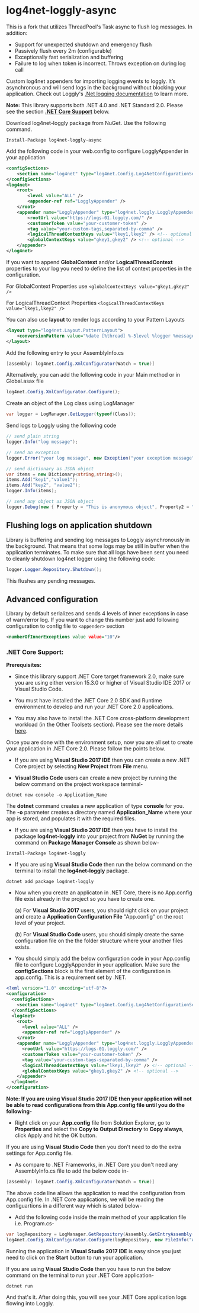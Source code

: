 log4net-loggly-async
==============
This is a fork that utilizes ThreadPool's Task async to flush log messages. In addition:
- Support for unexpected shutdown and emergency flush
- Passively flush every 2m (configurable)
- Exceptionally fast serialization and buffering
- Failure to log when token is incorrect. Throws exception on during log call


Custom log4net appenders for importing logging events to loggly. It’s asynchronous and will send logs in the background without blocking your application. Check out Loggly's [.Net logging documentation](https://www.loggly.com/docs/net-logs/) to learn more.

**Note:** This library supports both .NET 4.0 and .NET Standard 2.0. Please see the section **[.NET Core Support](README.md#net-core-support)** below.

Download log4net-loggly package from NuGet. Use the following command.

    Install-Package log4net-loggly-async

Add the following code in your web.config to configure LogglyAppender in your application
```xml
<configSections>
    <section name="log4net" type="log4net.Config.Log4NetConfigurationSectionHandler, log4net" />
</configSections>
<log4net>
    <root>
        <level value="ALL" />
        <appender-ref ref="LogglyAppender" />
    </root>
    <appender name="LogglyAppender" type="log4net.loggly.LogglyAppender, log4net-loggly">
        <rootUrl value="https://logs-01.loggly.com/" />
        <customerToken value="your-customer-token" />
        <tag value="your-custom-tags,separated-by-comma" />
        <logicalThreadContextKeys value="lkey1,lkey2" /> <!-- optional -->
        <globalContextKeys value="gkey1,gkey2" /> <!-- optional -->
    </appender>
</log4net>
```

If you want to append **GlobalContext** and/or **LogicalThreadContext** properties to your log you need to define the list of context properties in the configuration. 

For GlobalContext Properties use `<globalContextKeys value="gkey1,gkey2" />`

For LogicalThreadContext Properties `<logicalThreadContextKeys value="lkey1,lkey2" />`


You can also use **layout** to render logs according to your Pattern Layouts
```xml
<layout type="log4net.Layout.PatternLayout">
    <conversionPattern value="%date [%thread] %-5level %logger %message" />
</layout>
```

Add the following entry to your AssemblyInfo.cs
```csharp
[assembly: log4net.Config.XmlConfigurator(Watch = true)]
```

Alternatively, you can add the following code in your Main method or in Global.asax file
```csharp
log4net.Config.XmlConfigurator.Configure();
```

Create an object of the Log class using LogManager
```csharp
var logger = LogManager.GetLogger(typeof(Class));
```
    
Send logs to Loggly using the following code
```csharp
// send plain string
logger.Info("log message");

// send an exception
logger.Error("your log message", new Exception("your exception message"));

// send dictionary as JSON object
var items = new Dictionary<string,string>();
items.Add("key1","value1");
items.Add("key2", "value2");
logger.Info(items);

// send any object as JSON object
logger.Debug(new { Property = "This is anonymous object", Property2 = "with two properties" });
```

## Flushing logs on application shutdown

Library is buffering and sending log messages to Loggly asynchronously in the background. That means that some logs may be still in buffer when the application terminates. To make sure that all logs have been sent you need to cleanly shutdown log4net logger using the following code:
```csharp
logger.Logger.Repository.Shutdown();
```
This flushes any pending messages.

## Advanced configuration

Library by default serializes and sends 4 levels of inner exceptions in case of warn/error log. If you want to change this number just add following configuration to config file to `<appender>` section
```xml
<numberOfInnerExceptions value value="10"/>
```

### .NET Core Support:

**Prerequisites:**

- Since this library support .NET Core target framework 2.0, make sure you are using either version 15.3.0 or higher of Visual Studio IDE 2017 or Visual Studio Code.

- You must have installed the .NET Core 2.0 SDK and Runtime environment to develop and run your .NET Core 2.0 applications.

- You may also have to install the .NET Core cross-platform development workload (in the Other Toolsets section). Please see the more details [here](https://docs.microsoft.com/en-us/dotnet/core/windows-prerequisites?tabs=netcore2x).

Once you are done with the environment setup, now you are all set to create your application in .NET Core 2.0. Please follow the points below.

- If you are using **Visual Studio 2017 IDE** then you can create a new .NET Core project by selecting **New Project** from **File** menu.

- **Visual Studio Code** users can create a new project by running the below command on the project workspace terminal-

```
dotnet new console -o Application_Name
```

The **dotnet** command creates a new application of type **console** for you. The **-o** parameter creates a directory named **Application_Name** where your app is stored, and populates it with the required files.

- If you are using **Visual Studio 2017 IDE** then you have to install the package **log4net-loggly** into your project from **NuGet** by running the command on **Package Manager Console** as shown below-

```
Install-Package log4net-loggly
```

- If you are using **Visual Studio Code** then run the below command on the terminal to install the **log4net-loggly** package.

```
dotnet add package log4net-loggly
```

- Now when you create an applicaton in .NET Core, there is no App.config file exist already in the project so you have to create one.

  (a) For **Visual Studio 2017** users, you should right click on your project and create a **Application Configuration File** "App.config" on the root level of your project.

  (b) For **Visual Studio Code** users, you should simply create the same configuration file on the the folder structure where your another files exists.

- You should simply add the below configuration code in your App.config file to configure LogglyAppender in your application. Make sure the **configSections** block is the first element of the configuration in app.config. This is a requirement set by .NET.

```xml
<?xml version="1.0" encoding="utf-8"?>
<configuration>
  <configSections>
    <section name="log4net" type="log4net.Config.Log4NetConfigurationSectionHandler, log4net" />
  </configSections>
  <log4net>
    <root>
      <level value="ALL" />
      <appender-ref ref="LogglyAppender" />
    </root>
    <appender name="LogglyAppender" type="log4net.loggly.LogglyAppender, log4net-loggly">
      <rootUrl value="https://logs-01.loggly.com/" />
      <customerToken value="your-customer-token" />
      <tag value="your-custom-tags-separated-by-comma" />
      <logicalThreadContextKeys value="lkey1,lkey2" /> <!-- optional -->
      <globalContextKeys value="gkey1,gkey2" /> <!-- optional -->
    </appender>
  </log4net>
</configuration>
```

**Note: If you are using Visual Studio 2017 IDE then your application will not be able to read configurations from this App.config file until you do the following-**

- Right click on your **App.config** file from Solution Explorer, go to **Properties** and select the **Copy to Output Directory** to **Copy always**, click Apply and hit the OK button.

 If you are using **Visual Studio Code** then you don't need to do the extra settings for App.config file.

- As compare to .NET Frameworks, in .NET Core you don't need any AssemblyInfo.cs file to add the below code in-

```csharp
[assembly: log4net.Config.XmlConfigurator(Watch = true)]
```

The above code line allows the application to read the configuration from App.config file. In .NET Core applications, we will be reading the configuartions in a different way which is stated below-

- Add the following code inside the main method of your application file i.e. Program.cs-

```csharp
var logRepository = LogManager.GetRepository(Assembly.GetEntryAssembly());
log4net.Config.XmlConfigurator.Configure(logRepository, new FileInfo("App.config"));
```


Running the application in **Visual Studio 2017 IDE** is easy since you just need to click on the **Start** button to run your application.

If you are using **Visual Studio Code** then you have to run the below command on the terminal to run your .NET Core application-

```
dotnet run
```

And that's it. After doing this, you will see your .NET Core application logs flowing into Loggly.

